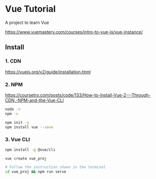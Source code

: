 # Vue Tutorial

A project to learn Vue

https://www.vuemastery.com/courses/intro-to-vue-js/vue-instance/

## Install

### 1. CDN

https://vuejs.org/v2/guide/installation.html

### 2. NPM

https://coursetro.com/posts/code/133/How-to-Install-Vue-2---Through-CDN,-NPM-and-the-Vue-CLI

```bash
node -v
npm -v

npm init -y
npm install vue --save
```

### 3. Vue CLI

```bash
npm install -g @vue/cli

vue create vue_proj

# Follow the instruction shown in the terminal
cd vue_proj && npm run serve
```
